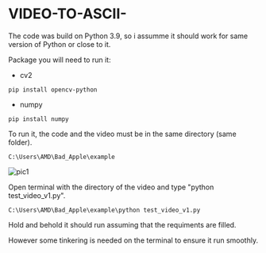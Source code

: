 # VIDEO-TO-ASCII-

The code was build on Python 3.9, so i assumme it should work for same version of Python or close to it.

Package you will need to run it:
- cv2		
```
pip install opencv-python
```
- numpy 	
```
pip install numpy
```

To run it, the code and the video must be in the same directory (same folder). 
```
C:\Users\AMD\Bad_Apple\example
```
![pic1](https://user-images.githubusercontent.com/76024496/197989555-54d67b4f-62eb-49d3-b9aa-ad04a03a88b4.png)

Open terminal with the directory of the video and type "python test_video_v1.py".
```
C:\Users\AMD\Bad_Apple\example\python test_video_v1.py
```
Hold and behold it should run assuming that the requiments are filled.

However some tinkering is needed on the terminal to ensure it run smoothly. 
